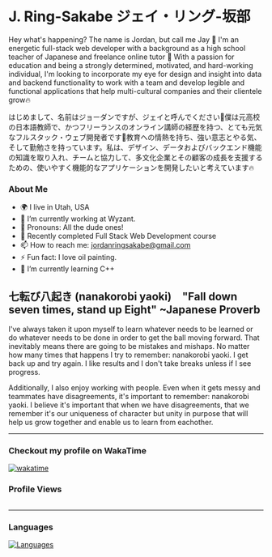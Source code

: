 # J. Ring-Sakabe ジェイ・リング-坂部

Hey what's happening? The name is Jordan, but call me Jay 🚀 I'm an energetic full-stack web developer with a background as a high school teacher of Japanese and freelance online tutor 🗾 With a passion for education and being a strongly determined, motivated, and hard-working individual, I'm looking to incorporate my eye for design and insight into data and backend functionality to work with a team and develop legible and functional applications that help multi-cultural companies and their clientele grow🔥 

はじめまして、名前はジョーダンですが、ジェイと呼んでください🚀僕は元高校の日本語教師で、かつフリーランスのオンライン講師の経歴を持つ、とても元気なフルスタック・ウェブ開発者です🗾教育への情熱を持ち、強い意志とやる気、そして勤勉さを持っています。私は、デザイン、データおよびバックエンド機能の知識を取り入れ、チームと協力して、多文化企業とその顧客の成長を支援するための、使いやすく機能的なアプリケーションを開発したいと考えています🔥

### About Me
- 🌍 I live in Utah, USA
- 🔭 I’m currently working at Wyzant.
- 👦 Pronouns: All the dude ones!
- 💬 Recently completed Full Stack Web Development course
- 📫 How to reach me: jordanringsakabe@gmail.com
- ⚡ Fun fact: I love oil painting.
- 🌱 I’m currently learning C++


## 七転び八起き (nanakorobi yaoki)　"Fall down seven times, stand up Eight" ~Japanese Proverb

I've always taken it upon myself to learn whatever needs to be learned or do whatever needs to be done in order to get the ball moving forward. That inevitably means there are going to be mistakes and mishaps. No matter how many times that happens I try to remember: nanakorobi yaoki. I get back up and try again. I like results and I don't take breaks unless if I see progress.

Additionally, I also enjoy working with people. Even when it gets messy and teammates have disagreements, it's important to remember: nanakorobi yaoki. I believe it's important that when we have disagreements, that we remember it's our uniqueness of character but unity in purpose that will help us grow together and enable us to learn from eachother.

----------------------------

### Checkout my profile on WakaTime
[![wakatime](https://wakatime.com/badge/user/d5bf7d44-40df-44fa-8584-1d216fc91153.svg)](https://wakatime.com/@d5bf7d44-40df-44fa-8584-1d216fc91153)



### Profile Views
<img src="https://komarev.com/ghpvc/?username=j-art-fox&style=flat-square&color=blue" alt=""/>

----------------------------

### Languages
<a href="https://github.com/j-art-fox" align="left"><img src="https://github-readme-stats.vercel.app/api/top-langs/?username=benbushman98&langs_count=10&layout=compact&title_color=474647&text_color=474647&icon_color=3382ed&bg_color=ffffff&hide_border=false&locale=en&custom_title=" alt="Languages" /></a>

